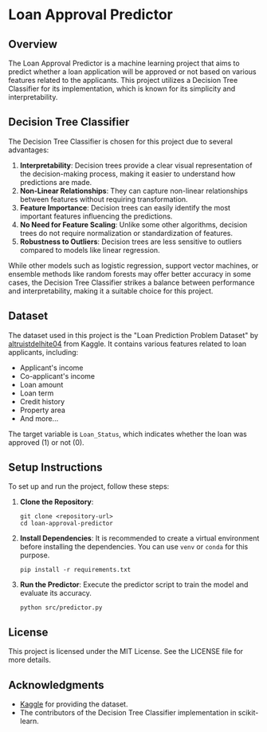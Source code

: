 # Loan Approval Predictor

## Overview
The Loan Approval Predictor is a machine learning project that aims to predict whether a loan application will be approved or not based on various features related to the applicants. This project utilizes a Decision Tree Classifier for its implementation, which is known for its simplicity and interpretability.

## Decision Tree Classifier
The Decision Tree Classifier is chosen for this project due to several advantages:

1. **Interpretability**: Decision trees provide a clear visual representation of the decision-making process, making it easier to understand how predictions are made.
2. **Non-Linear Relationships**: They can capture non-linear relationships between features without requiring transformation.
3. **Feature Importance**: Decision trees can easily identify the most important features influencing the predictions.
4. **No Need for Feature Scaling**: Unlike some other algorithms, decision trees do not require normalization or standardization of features.
5. **Robustness to Outliers**: Decision trees are less sensitive to outliers compared to models like linear regression.

While other models such as logistic regression, support vector machines, or ensemble methods like random forests may offer better accuracy in some cases, the Decision Tree Classifier strikes a balance between performance and interpretability, making it a suitable choice for this project.

## Dataset
The dataset used in this project is the "Loan Prediction Problem Dataset" by [altruistdelhite04](https://www.kaggle.com/datasets/altruistdelhite04/loan-prediction-problem-dataset) from Kaggle. It contains various features related to loan applicants, including:

- Applicant's income
- Co-applicant's income
- Loan amount
- Loan term
- Credit history
- Property area
- And more...

The target variable is `Loan_Status`, which indicates whether the loan was approved (1) or not (0).

## Setup Instructions
To set up and run the project, follow these steps:

1. **Clone the Repository**:
   ```
   git clone <repository-url>
   cd loan-approval-predictor
   ```

2. **Install Dependencies**:
   It is recommended to create a virtual environment before installing the dependencies. You can use `venv` or `conda` for this purpose.
   ```
   pip install -r requirements.txt
   ```

3. **Run the Predictor**:
   Execute the predictor script to train the model and evaluate its accuracy.
   ```
   python src/predictor.py
   ```

## License
This project is licensed under the MIT License. See the LICENSE file for more details.

## Acknowledgments
- [Kaggle](https://www.kaggle.com/) for providing the dataset.
- The contributors of the Decision Tree Classifier implementation in scikit-learn.
